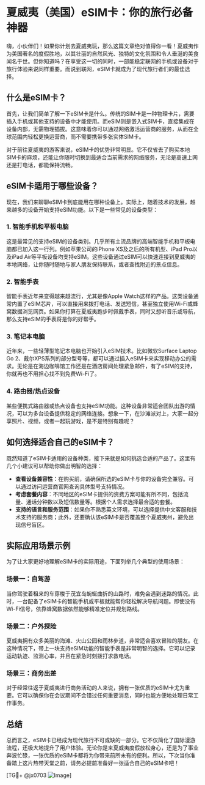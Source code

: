 # 夏威夷（美国）eSIM卡：你的旅行必备神器

嗨，小伙伴们！如果你计划去夏威夷玩，那么这篇文章绝对值得你一看！夏威夷作为美国著名的度假胜地，以其壮丽的自然风光、独特的文化氛围和令人垂涎的美食闻名于世。但你知道吗？在享受这一切的同时，一部能稳定联网的手机或设备对于旅行体验来说同样重要。而说到联网，eSIM卡就成为了现代旅行者们的最佳选择。

## 什么是eSIM卡？

首先，让我们简单了解一下eSIM卡是什么。传统的SIM卡是一种物理卡片，需要插入手机或其他支持的设备中才能使用。而eSIM则是嵌入式SIM卡，直接集成在设备内部，无需物理插拔。这意味着你可以通过网络激活运营商的服务，从而在全球范围内轻松更换运营商，而不需要携带多张实体SIM卡。

对于前往夏威夷的游客来说，eSIM卡的优势非常明显。它不仅省去了购买本地SIM卡的麻烦，还能让你随时切换到最适合当前需求的网络服务，无论是高速上网还是打电话，都能保持流畅。

## eSIM卡适用于哪些设备？

现在，我们来聊聊eSIM卡到底能用在哪种设备上。实际上，随着技术的发展，越来越多的设备开始支持eSIM功能。以下是一些常见的设备类型：

### 1. 智能手机和平板电脑

这是最常见的支持eSIM的设备类别。几乎所有主流品牌的高端智能手机和平板电脑都已加入这一行列。例如苹果公司的iPhone XS及之后的所有机型、iPad Pro以及iPad Air等平板设备均支持eSIM。这些设备通过eSIM可以快速连接到夏威夷的本地网络，让你随时随地与家人朋友保持联系，或者查找附近的景点信息。

### 2. 智能手表

智能手表近年来变得越来越流行，尤其是像Apple Watch这样的产品。这类设备通常内置了eSIM芯片，可以直接用来拨打电话、发送短信，甚至独立使用Wi-Fi或蜂窝数据浏览网页。如果你打算在夏威夷跑步时佩戴手表，同时又想听音乐或导航，那么支持eSIM的手表将是你的好帮手。

### 3. 笔记本电脑

近年来，一些轻薄型笔记本电脑也开始引入eSIM技术。比如微软Surface Laptop Go 2、戴尔XPS系列的部分型号等，都可以通过插入eSIM卡来实现移动办公的需求。无论是在海边咖啡馆工作还是在酒店房间处理紧急邮件，有了eSIM的支持，你就再也不用担心找不到免费Wi-Fi了。

### 4. 路由器/热点设备

某些便携式路由器或热点设备也支持eSIM功能。这种设备非常适合团队出游的情况，可以为多台设备提供稳定的网络连接。想象一下，在沙滩派对上，大家一起分享照片、视频，或者一起玩游戏，是不是特别有趣呢？

## 如何选择适合自己的eSIM卡？

既然知道了eSIM卡适用的设备种类，接下来就是如何挑选合适的产品了。这里有几个小建议可以帮助你做出明智的选择：

- **查看设备兼容性**：在购买前，请确保所选的eSIM卡与你的设备完全兼容。可以通过访问运营商官网查询具体型号支持情况。
- **考虑套餐内容**：不同地区的eSIM卡提供的资费方案可能有所不同，包括流量、通话分钟数以及短信数量等。根据个人需求选择最合适的套餐。
- **支持的语言和服务范围**：如果你不熟悉英文环境，可以选择提供中文客服和技术支持的服务商；此外，还要确认该eSIM卡是否覆盖整个夏威夷州，避免出现信号盲区。

## 实际应用场景示例

为了让大家更好地理解eSIM卡的实际用途，下面列举几个典型的使用场景：

### 场景一：自驾游

当你驾驶着租来的车穿梭于茂宜岛蜿蜒曲折的山路时，难免会遇到迷路的情况。此时，一台配备了eSIM卡的智能手机或平板就能帮你轻松解决导航问题。即使没有Wi-Fi信号，依靠蜂窝数据依然能够精准定位并规划路线。

### 场景二：户外探险

夏威夷拥有众多美丽的海滩、火山公园和雨林步道，非常适合喜欢冒险的朋友。在这种情况下，带上一块支持eSIM功能的智能手表是非常明智的选择。它可以记录运动轨迹、监测心率，并且在紧急时刻拨打求救电话。

### 场景三：商务出差

对于经常往返于夏威夷进行商务活动的人来说，拥有一张优质的eSIM卡尤为重要。它可以确保你在会议期间不会错过任何重要消息，同时也能方便地处理日常工作事务。

## 总结

总而言之，eSIM卡已经成为现代旅行不可或缺的一部分。它不仅简化了国际漫游流程，还极大地提升了用户体验。无论你是来夏威夷度假放松身心，还是为了事业奔波忙碌，一张优质的eSIM卡都将为你带来前所未有的便利。所以，下次当你准备踏上这片热带天堂之前，请务必提前准备好一张适合自己的eSIM卡吧！

[TG💪+ @jx0703 ![Image](https://github.com/user-attachments/assets/dbca1d08-cadb-493c-b0ec-ad6f7a83f270)]